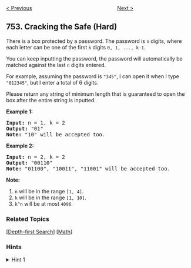 <!--|This file generated by command(leetcode description); DO NOT EDIT.    |-->
<!--+----------------------------------------------------------------------+-->
<!--|@author    Openset <openset.wang@gmail.com>                           |-->
<!--|@link      https://github.com/openset                                 |-->
<!--|@home      https://github.com/openset/leetcode                        |-->
<!--+----------------------------------------------------------------------+-->

[< Previous](https://github.com/openset/leetcode/tree/master/problems/open-the-lock "Open the Lock")
　　　　　　　　　　　　　　　　
[Next >](https://github.com/openset/leetcode/tree/master/problems/reach-a-number "Reach a Number")

## 753. Cracking the Safe (Hard)

<p>
There is a box protected by a password.  The password is <code>n</code> digits, where each letter can be one of the first <code>k</code> digits <code>0, 1, ..., k-1</code>.
</p><p>
You can keep inputting the password, the password will automatically be matched against the last <code>n</code> digits entered.
</p><p>
For example, assuming the password is <code>"345"</code>, I can open it when I type <code>"012345"</code>, but I enter a total of 6 digits.
</p><p>
Please return any string of minimum length that is guaranteed to open the box after the entire string is inputted.
</p>

<p><b>Example 1:</b><br />
<pre>
<b>Input:</b> n = 1, k = 2
<b>Output:</b> "01"
<b>Note:</b> "10" will be accepted too.
</pre>
</p>

<p><b>Example 2:</b><br />
<pre>
<b>Input:</b> n = 2, k = 2
<b>Output:</b> "00110"
<b>Note:</b> "01100", "10011", "11001" will be accepted too.
</pre>
</p>

<p><b>Note:</b><br>
<ol>
<li><code>n</code> will be in the range <code>[1, 4]</code>.</li>
<li><code>k</code> will be in the range <code>[1, 10]</code>.</li>
<li><code>k^n</code> will be at most <code>4096</code>.</li>
</ol>
</p>

### Related Topics
  [[Depth-first Search](https://github.com/openset/leetcode/tree/master/tag/depth-first-search/README.md)]
  [[Math](https://github.com/openset/leetcode/tree/master/tag/math/README.md)]

### Hints
<details>
<summary>Hint 1</summary>
We can think of this problem as the problem of finding an Euler path (a path visiting every edge exactly once) on the following graph: there are $$k^{n-1}$$ nodes with each node having $$k$$ edges.  It turns out this graph always has an Eulerian circuit (path starting where it ends.)

We should visit each node in "post-order" so as to not get stuck in the graph prematurely.
</details>
